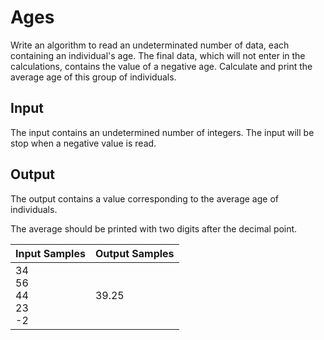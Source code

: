 # Ages
Write an algorithm to read an undeterminated number of data, each containing an individual's age. The final data, which will not enter in the calculations, contains the value of a negative age. Calculate and print the average age of this group of individuals.

## Input
The input contains an undetermined number of integers. The input will be stop when a negative value is read.

## Output
The output contains a value corresponding to the average age of individuals.

The average should be printed with two digits after the decimal point.

|          Input Samples         | Output Samples |
|--------------------------------|----------------|
| 34<br> 56<br> 44<br> 23<br> -2 | 39.25          |